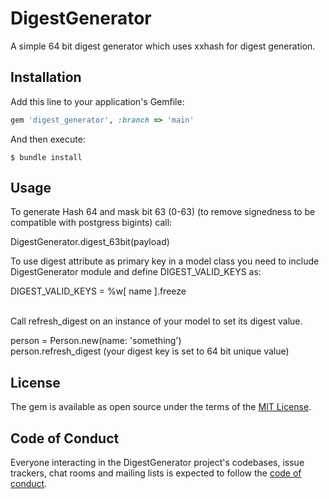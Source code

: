 # DigestGenerator

A simple 64 bit digest generator which uses xxhash for digest generation.

## Installation

Add this line to your application's Gemfile:

```ruby
gem 'digest_generator', :branch => 'main' 
```

And then execute:

    $ bundle install


## Usage

To generate Hash 64 and mask bit 63 (0-63) (to remove signedness to be compatible with postgress bigints) call: <br/>

DigestGenerator.digest_63bit(payload) <br/>

To use digest attribute as primary key in a model class you need to include DigestGenerator module and define DIGEST_VALID_KEYS as: <br/>

DIGEST_VALID_KEYS = %w[
    name
  ].freeze

<br/>
Call refresh_digest on an instance of your model to set its digest value. <br/>

person = Person.new(name: 'something') <br/>
person.refresh_digest  (your digest key is set to 64 bit unique value)  <br/>


## License

The gem is available as open source under the terms of the [MIT License](https://opensource.org/licenses/MIT).

## Code of Conduct

Everyone interacting in the DigestGenerator project's codebases, issue trackers, chat rooms and mailing lists is expected to follow the [code of conduct](https://github.com/[USERNAME]/digest_generator/blob/master/CODE_OF_CONDUCT.md).
